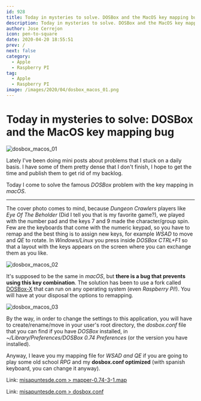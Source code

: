 ```yaml
---
id: 928
title: Today in mysteries to solve. DOSBox and the MacOS key mapping bug
description: Today in mysteries to solve. DOSBox and the MacOS key mapping bug
author: Jose Cerrejon
icon: pen-to-square
date: 2020-04-20 18:55:51
prev: /
next: false
category:
  - Apple
  - Raspberry PI
tag:
  - Apple
  - Raspberry PI
image: /images/2020/04/dosbox_macos_01.png
---
```


# Today in mysteries to solve: DOSBox and the MacOS key mapping bug

![dosbox_macos_01](/images/2020/04/dosbox_macos_01.png)

Lately I've been doing mini posts about problems that I stuck on a daily basis. I have some of them pretty dense that I don't finish, I hope to get the time and publish them to get rid of my backlog.

Today I come to solve the famous *DOSBox* problem with the key mapping in *macOS*.

- - -
The cover photo comes to mind, because *Dungeon Crawlers* players like *Eye Of The Beholder* (Did I tell you that is my favorite game?), we played with the number pad and the keys 7 and 9 made the character/group spin. Few are the keyboards that come with the numeric keypad, so you have to remap and the best thing is to assign new keys, for example *WSAD* to move and *QE* to rotate. In *Windows/Linux* you press inside *DOSBox CTRL+F1* so that a layout with the keys appears on the screen where you can exchange them as you like.

![dosbox_macos_02](/images/2020/04/dosbox_macos_02.png)

It's supposed to be the same in *macOS*, but **there is a bug that prevents using this key combination**. The solution has been to use a fork called [DOSBox-X](https://github.com/joncampbell123/dosbox-x) that can run on any operating system (even *Raspberry Pi*!). You will have at your disposal the options to remapping.

![dosbox_macos_03](/images/2020/04/dosbox_macos_03.png)

By the way, in order to change the settings to this application, you will have to create/rename/move in your user's root directory, the *dosbox.conf* file that you can find if you have *DOSBox* installed, in *~/Library/Preferences/DOSBox 0.74 Preferences* (or the version you have installed). 

Anyway, I leave you my mapping file for *WSAD and QE* if you are going to play some old school *RPG* and my **dosbox.conf optimized** (with spanish keyboard, you can change it anyway).

Link: [misapuntesde.com > mapper-0.74-3-1.map](/res/mapper-0.74-3-1.map)

Link: [misapuntesde.com > dosbox.conf](/res/dosbox.conf)